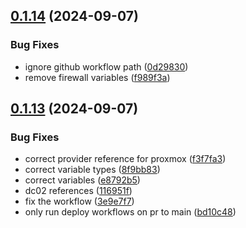 ## [0.1.14](https://github.com/binary-braids/terraform-proxmox/compare/v0.1.13...v0.1.14) (2024-09-07)


### Bug Fixes

* ignore github workflow path ([0d29830](https://github.com/binary-braids/terraform-proxmox/commit/0d298303a96be257d2a63ae537ccd79774ee19bb))
* remove firewall variables ([f989f3a](https://github.com/binary-braids/terraform-proxmox/commit/f989f3a75b0ab9d9515a2141afd60176882f82bc))



## [0.1.13](https://github.com/binary-braids/terraform-proxmox/compare/8f9bb838022cec5c9525f4e2a6b29791085a3633...v0.1.13) (2024-09-07)


### Bug Fixes

* correct provider reference for proxmox ([f3f7fa3](https://github.com/binary-braids/terraform-proxmox/commit/f3f7fa36038e01bc23c03f379f169a0692db7be4))
* correct variable types ([8f9bb83](https://github.com/binary-braids/terraform-proxmox/commit/8f9bb838022cec5c9525f4e2a6b29791085a3633))
* correct variables ([e8792b5](https://github.com/binary-braids/terraform-proxmox/commit/e8792b56e0e09ca2f1e9f97e4a4b540c1e2337b9))
* dc02 references ([116951f](https://github.com/binary-braids/terraform-proxmox/commit/116951f721ab413528f3646edf68aaa0c14f2339))
* fix the workflow ([3e9e7f7](https://github.com/binary-braids/terraform-proxmox/commit/3e9e7f7f1c90d43775c3761dfc413875e6d56f6e))
* only run deploy workflows on pr to main ([bd10c48](https://github.com/binary-braids/terraform-proxmox/commit/bd10c48062bead480c99ceab167ae2e467ab437a))



